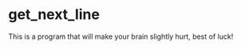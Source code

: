 # get_next_line<break>
This is a program that will make your brain slightly hurt, best of luck! <break>
